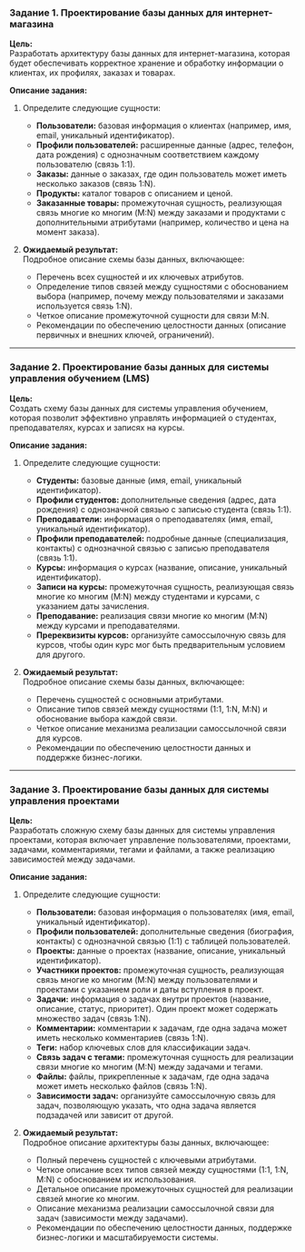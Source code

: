 

### Задание 1. Проектирование базы данных для интернет-магазина

**Цель:**  
Разработать архитектуру базы данных для интернет-магазина, которая будет обеспечивать корректное хранение и обработку информации о клиентах, их профилях, заказах и товарах.

**Описание задания:**
1. Определите следующие сущности:
    - **Пользователи:** базовая информация о клиентах (например, имя, email, уникальный идентификатор).
    - **Профили пользователей:** расширенные данные (адрес, телефон, дата рождения) с однозначным соответствием каждому пользователю (связь 1:1).
    - **Заказы:** данные о заказах, где один пользователь может иметь несколько заказов (связь 1:N).
    - **Продукты:** каталог товаров с описанием и ценой.
    - **Заказанные товары:** промежуточная сущность, реализующая связь многие ко многим (M:N) между заказами и продуктами с дополнительными атрибутами (например, количество и цена на момент заказа).

2. **Ожидаемый результат:**  
   Подробное описание схемы базы данных, включающее:
    - Перечень всех сущностей и их ключевых атрибутов.
    - Определение типов связей между сущностями с обоснованием выбора (например, почему между пользователями и заказами используется связь 1:N).
    - Четкое описание промежуточной сущности для связи M:N.
    - Рекомендации по обеспечению целостности данных (описание первичных и внешних ключей, ограничений).

---

### Задание 2. Проектирование базы данных для системы управления обучением (LMS)

**Цель:**  
Создать схему базы данных для системы управления обучением, которая позволит эффективно управлять информацией о студентах, преподавателях, курсах и записях на курсы.

**Описание задания:**
1. Определите следующие сущности:
    - **Студенты:** базовые данные (имя, email, уникальный идентификатор).
    - **Профили студентов:** дополнительные сведения (адрес, дата рождения) с однозначной связью с записью студента (связь 1:1).
    - **Преподаватели:** информация о преподавателях (имя, email, уникальный идентификатор).
    - **Профили преподавателей:** подробные данные (специализация, контакты) с однозначной связью с записью преподавателя (связь 1:1).
    - **Курсы:** информация о курсах (название, описание, уникальный идентификатор).
    - **Записи на курсы:** промежуточная сущность, реализующая связь многие ко многим (M:N) между студентами и курсами, с указанием даты зачисления.
    - **Преподавание:** реализация связи многие ко многим (M:N) между курсами и преподавателями.
    - **Пререквизиты курсов:** организуйте самоссылочную связь для курсов, чтобы один курс мог быть предварительным условием для другого.

2. **Ожидаемый результат:**  
   Подробное описание схемы базы данных, включающее:
    - Перечень сущностей с основными атрибутами.
    - Описание типов связей между сущностями (1:1, 1:N, M:N) и обоснование выбора каждой связи.
    - Четкое описание механизма реализации самоссылочной связи для курсов.
    - Рекомендации по обеспечению целостности данных и поддержке бизнес-логики.

---

### Задание 3. Проектирование базы данных для системы управления проектами

**Цель:**  
Разработать сложную схему базы данных для системы управления проектами, которая включает управление пользователями, проектами, задачами, комментариями, тегами и файлами, а также реализацию зависимостей между задачами.

**Описание задания:**
1. Определите следующие сущности:
    - **Пользователи:** базовая информация о пользователях (имя, email, уникальный идентификатор).
    - **Профили пользователей:** дополнительные сведения (биография, контакты) с однозначной связью (1:1) с таблицей пользователей.
    - **Проекты:** данные о проектах (название, описание, уникальный идентификатор).
    - **Участники проектов:** промежуточная сущность, реализующая связь многие ко многим (M:N) между пользователями и проектами с указанием роли и даты вступления в проект.
    - **Задачи:** информация о задачах внутри проектов (название, описание, статус, приоритет). Один проект может содержать множество задач (связь 1:N).
    - **Комментарии:** комментарии к задачам, где одна задача может иметь несколько комментариев (связь 1:N).
    - **Теги:** набор ключевых слов для классификации задач.
    - **Связь задач с тегами:** промежуточная сущность для реализации связи многие ко многим (M:N) между задачами и тегами.
    - **Файлы:** файлы, прикрепленные к задачам, где одна задача может иметь несколько файлов (связь 1:N).
    - **Зависимости задач:** организуйте самоссылочную связь для задач, позволяющую указать, что одна задача является подзадачей или зависит от другой.

2. **Ожидаемый результат:**  
   Подробное описание архитектуры базы данных, включающее:
    - Полный перечень сущностей с ключевыми атрибутами.
    - Четкое описание всех типов связей между сущностями (1:1, 1:N, M:N) с обоснованием их использования.
    - Детальное описание промежуточных сущностей для реализации связей многие ко многим.
    - Описание механизма реализации самоссылочной связи для задач (зависимости между задачами).
    - Рекомендации по обеспечению целостности данных, поддержке бизнес-логики и масштабируемости системы.

